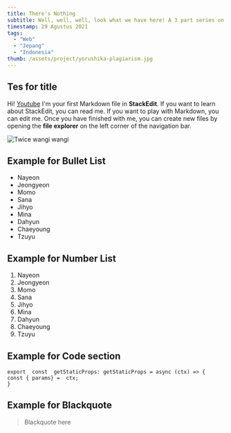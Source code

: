 ```yaml
---
title: There's Nothing
subtitle: Well, well, well, look what we have here! A 3 part series on how to build a blog with Next.js and TailwindCSS!
timestamp: 29 Agustus 2021
tags:
  - "Web"
  - "Jepang"
  - "Indonesia"
thumb: /assets/project/yorushika-plagiarism.jpg
---
```


## Tes for title

Hi! [Youtube](https://www.youtube.com/) I'm your first Markdown file in **StackEdit**. If you want to learn about StackEdit, you can read me. If you want to play with Markdown, you can edit me. Once you have finished with me, you can create new files by opening the **file explorer** on the left corner of the navigation bar.

![Twice wangi wangi](https://i.ytimg.com/vi/uU8ib9OLrnE/hq720.jpg?sqp=-oaymwEcCNAFEJQDSFXyq4qpAw4IARUAAIhCGAFwAcABBg==&rs=AOn4CLA0njCK0ByyH-GqVLi8H21LwAy2CA)

## Example for Bullet List

- Nayeon
- Jeongyeon
- Momo
- Sana
- Jihyo
- Mina
- Dahyun
- Chaeyoung
- Tzuyu

## Example for Number List

1.  Nayeon
2.  Jeongyeon
3.  Momo
4.  Sana
5.  Jihyo
6.  Mina
7.  Dahyun
8.  Chaeyoung
9.  Tzuyu

## Example for Code section

    export  const  getStaticProps: getStaticProps = async (ctx) => {
    const { params} =  ctx;
    }

## Example for Blackquote

> Blackquote here
